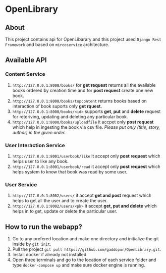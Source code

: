 # OpenLibrary

## About
This project contains api for OpenLibarary and this project used `Django Rest Framework` and based on `mircoservice` architecture.

## Available API
### Content Service
1. `http://127.0.0.1:8000/books/` for **get request** returns all the available books ordered by creation time and for **post request** create one new book.
2. `http://127.0.0.1:8000/books/topcontent` returns books based on interaction of book suports only **get rquest**.
3. `http://127.0.0.1:8000/books/<id>` supports **get**, **put** and **delete** request for reteriving, updating and deleting any particular book.
4. `http://127.0.0.1:8000/books/uploadfile` it accpet only **post request** which help in ingesting the book via csv file. *Please put only (title, story, author) in the given order.*

### User Interaction Service
1. `http://127.0.0.1:8001/userbook/like` it accept only **post request** which helps user to like any book.
2. `http://127.0.0.1:8001/userbook/read` it accept only **post request** which helps system to know that book was read by some user.

### User Service 
1. `http://127.0.0.1:8002/users/` it accept **get and post** request which helps to get all the user and to create the user.
2. `http://127.0.0.1:8002/users/<pk>` it accept **get, put and delete** which helps in to get, update or delete the particular user.


## How to run the webapp?
1. Go to any prefered location and make one directory and initialize the git inside by `git init`.
2. Pull the project `git pull https://github.com/gaddopur/OpenLibrary.git`.
3. Install docker if already not installed.
4. Open three terminals and go to the location of each service folder and type ```docker-compose up``` and make sure docker engine is running.

